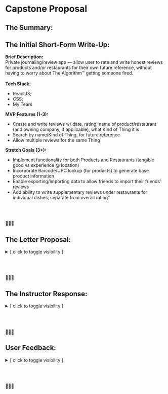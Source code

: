# **Capstone Proposal**
## **The Summary:**
## **The Initial Short-Form Write-Up:** 

**Brief Description:**\
  Private journaling/review app — allow user to rate and write honest reviews for products and/or restaurants for their own future reference, without having to worry about The Algorithm™ getting someone fired.\
 \
**Tech Stack:**
  - ReactJS; 
  - CSS; 
  - My Tears
  
**MVP Features (1-3):**
  - Create and write reviews w/ date, rating, name of product/restaurant (and owning company, if applicable), what Kind of Thing it is 
  - Search by name/Kind of Thing, for future reference 
  - Allow multiple reviews for the same Thing
  

**Stretch Goals (3+):**
  - Implement functionality for both Products and Restaurants (tangible good vs experience @ location) 
  - Incorporate Barcode/UPC lookup (for products) to generate base product information 
  - Enable exporting/importing data to allow friends to import their friends' reviews 
  - Add ability to write supplementary reviews under restaurants for individual dishes, separate from overall rating"

\
\
\
🍔🍔🍔
## **The Letter Proposal:** ##
<details><summary>[ click to toggle visibility ] </summary>

### **Name of Student:** ###
Shannon Grantski

🍔

### **Name of Project:** ###
_Memento More-Eat_\
(Working Title. Not at all final. )

🍔

### **Project's Purpose or Goal:** ###
  This application will store a user's reviews and ratings for restaurants they visit: no aggregate feedback, no sponsored products, no guilt.
  
  While there are a number of services that allow users to write reviews for X or Y restaurant, these can be difficult to reference later, and—due to their public nature—encourage users to polarize their opinions into blunt pass/fails. 
  
  With this app, a user is instead writing to their own future self: to note dishes they've tried and didn't like, to make note of a server who has treated them well, to warn them away from locations they just don't like.

🍔

### **The absolute minimum features the project requires to meet this purpose or goal:** ###
  1. Ability to create new entries with all base data needed for future reference: name and location of restaurant, date of visit, dishes tried, with space for long-form reviews.
  
  2. Implement a custom, "feelings-based" rating option to encourage more useful feedback. Rather than using a numeric satisfaction or N-out-of-N star system, users would rate their experience by mood-based emoji.
     - For instance, maybe 🤩 ('stars in eyes' emoji) for a place they would be excited to go to again, 😒 (dissatisfied, or 'not amused' emoji) for "I'll go if someone else is buying"-type ratings, and so forth.
  
  3. Allow user to add multiple visits, entrees, or even locations to a given overall "restaurant." This would allow them to keep track of which dishes they have and haven't liked, or track if their overall experiences have gotten better or worse over time.

🍔

### **The tools, frameworks, libraries, APIs, modules and/or other resources (whatever is specific to your track, and your language) you will use to create this MVP:** ###
  - Base project will be written in React. It is possible the project may transition to React Native, as this may allow better production of a mobile experience. Front-end customization will be in CSS, and may utilize Bootstrap libraries for modular content.

  - The database used for this software is expected to be Firebase; however, as this is not yet a fully-examined solution, other options such as Firestore, or WatermelonDB.
     - While other technologies or outsourced data may be utilized for stretch goal functionality, these are the base necessities for this project's MVP.

🍔

### **If you finish developing the minimum viable product (MVP) with time to spare, describe what features you will work on next:** ###
  1. Ability to export and import data for user backup. A record of this type should last longer than the lifespan of the user's device.

  2. Ability to pull standardized data — such as address, hours of operation, specific name — about a restaurant from an API source. Source may be an entity such as FourSquare, Google, or Yelp.

  3. If restaurant journal is fully functional, create separate review library for grocery store food items, with similar information structure.
     - In this case, "restaurant" would instead be brand, dish the specific product, and so forth. Similar to the restaurant diary, this would allow users to reference products they have tried and liked — or hated — more easily.

  4. For product journal, if all other components are complete and application is built for mobile, implement camera functionality to scan and look up product by UPC barcode, to allow more specific and more effortless product creation.

🍔

### **The additional tools, frameworks, libraries, APIs, or other resources these additional features will require:** ###
  - Data backup would involve the saving and converting database information into a more accessible and transferable filetype, such as .csv, .xlsx, or .ods. The technology needed for this will depend on the final database type selected.

  - Restaurant location data from API would require the application's ability to go online and make API calls; presently, due to familiarity with the product, the FourSquare API is known to contain the information this application's perceived implementation would require.

  - Barcode scanning for the product library is a "pie in the sky" goal for this project; while preliminary research has been done to see what options are available, many products are built at too large an investment cost for this project, or require the use of, "we'll code your application for you" software, which would not be feasible for this product. Further research would be necessary.

🍔

### **Anything else you'd like your instructor to know:** ###
  Do you know how hard it is to come up with a punny title that hasn't been used for anything else before?
  
</details>

\
\
\
🍔🍔🍔
## **The Instructor Response:** ##
<details><summary>[ click to toggle visibility ] </summary>

> Hey! I do believe it is hard to come up with a punny title that hasn't been used before. I believe in you!!
> 
> This is a great proposal. It's detailed and has a lot of stretch goals. I could see writing a backend in NoSQL or SQL. I think using firestore will reinforce the tooling (fresh in your mind) that you've learned in this recent module and that it will make an excellent project to add to you resume. That said, you are absolutely welcome to pick any NoSQL database of your choice, just keep in mind that there is a learning curve and each technology has their own way of interacting with the database (in contrast to SQL databases which all use Structured Query Language).
>
> I don't suggest working with React Native (for mobile applications) unless that is the core of your MVP and you pare down some of the items that you have currently listed for your MVP. As always, a small MVP with many stretch goals is a good way to tackle your capstone project.
> 
> Well done with this proposal!
</details>

\
\
\
🍔🍔🍔
## **User Feedback:** ##
<details><summary>[ click to toggle visibility ] </summary>

1. **[ User 'J' about project proposal ]**: 
    >   [This] is something I would use. I only use [_redacted: website name_] reviews if something was egregiously bad, or like there's a promotion to leave a good review.
    >
    >   I think a notes app like this is really handy!  It means I can have something that like... I can personally record the things I like about something, without the public pressure too.
    >
    >   Like "the servers weren't paying attention to me" is fine in a personal note but I'd never put it public, [but] it's something I'd like to remember!!

</details>

\
\
\
🍔🍔🍔